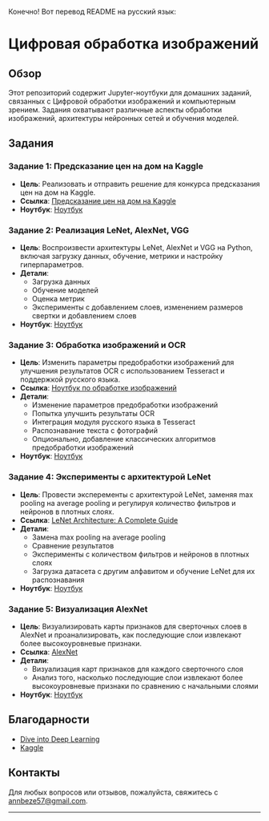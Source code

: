 Конечно! Вот перевод README на русский язык:

# Цифровая обработка изображений

## Обзор
Этот репозиторий содержит Jupyter-ноутбуки для домашних заданий, связанных с Цифровой обработки изображений и компьютерным зрением. Задания охватывают различные аспекты обработки изображений, архитектуры нейронных сетей и обучения моделей.

## Задания

### Задание 1: Предсказание цен на дом на Kaggle
- **Цель**: Реализовать и отправить решение для конкурса предсказания цен на дом на Kaggle.
- **Ссылка**: [Предсказание цен на дом на Kaggle](https://d2l.ai/chapter_multilayer-perceptrons/kaggle-house-price.html)
- **Ноутбук**: [Ноутбук](https://github.com/ann04ka/CV_exercises/blob/main/Predicting%20House%20Prices.ipynb)

### Задание 2: Реализация LeNet, AlexNet, VGG
- **Цель**: Воспроизвести архитектуры LeNet, AlexNet и VGG на Python, включая загрузку данных, обучение, метрики и настройку гиперпараметров.
- **Детали**:
  - Загрузка данных
  - Обучение моделей
  - Оценка метрик
  - Эксперименты с добавлением слоев, изменением размеров свертки и добавлением слоев
- **Ноутбук**: [Ноутбук](https://github.com/ann04ka/CV_exercises/blob/main/LeNet%2C_Alexnet%2C_VGG.ipynb)

### Задание 3: Обработка изображений и OCR
- **Цель**: Изменить параметры предобработки изображений для улучшения результатов OCR с использованием Tesseract и поддержкой русского языка.
- **Ссылка**: [Ноутбук по обработке изображений](https://www.kaggle.com/code/gauravduttakiit/image-processing-notebook)
- **Детали**:
  - Изменение параметров предобработки изображений
  - Попытка улучшить результаты OCR
  - Интеграция модуля русского языка в Tesseract
  - Распознавание текста с фотографий 
  - Опционально, добавление классических алгоритмов предобработки изображений
- **Ноутбук**: [Ноутбук](https://github.com/ann04ka/CV_exercises/blob/main/Image%20Processing%20Notebook.ipynb)

### Задание 4: Эксперименты с архитектурой LeNet
- **Цель**: Провести эксперементы с архитектурой LeNet, заменяя max pooling на average pooling и регулируя количество фильтров и нейронов в плотных слоях.
- **Ссылка**: [LeNet Architecture: A Complete Guide](https://www.kaggle.com/code/blurredmachine/lenet-architecture-a-complete-guide)
- **Детали**:
  - Замена max pooling на average pooling
  - Сравнение результатов
  - Эксперименты с количеством фильтров и нейронов в плотных слоях
  - Загрузка датасета с другим алфавитом и обучение LeNet для их распознавания
- **Ноутбук**: [Ноутбук](https://github.com/ann04ka/CV_exercises/blob/main/Image%20Processing%20Notebook.ipynb)

### Задание 5: Визуализация AlexNet
- **Цель**: Визуализировать карты признаков для сверточных слоев в AlexNet и проанализировать, как последующие слои извлекают более высокоуровневые признаки.
- **Ссылка**: [AlexNet](https://d2l.ai/chapter_convolutional-modern/alexnet.html)
- **Детали**:
  - Визуализация карт признаков для каждого сверточного слоя
  - Анализ того, насколько последующие слои извлекают более высокоуровневые признаки по сравнению с начальными слоями
- **Ноутбук**: [Ноутбук](https://github.com/ann04ka/CV_exercises/blob/main/AlexNet_and_its_feature_maps.ipynb)

## Благодарности
- [Dive into Deep Learning](https://d2l.ai/)
- [Kaggle](https://www.kaggle.com/)

## Контакты
Для любых вопросов или отзывов, пожалуйста, свяжитесь с [annbeze57@gmail.com](annbeze57@gmail.com).

---
